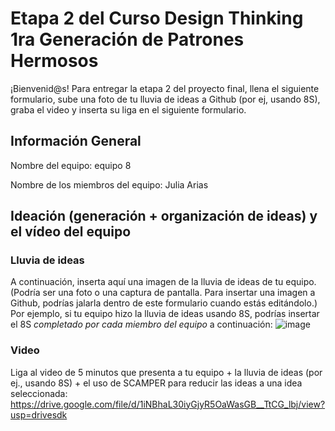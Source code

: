 # Etapa 2 del Curso Design Thinking 1ra Generación de Patrones Hermosos

¡Bienvenid@s!
Para entregar la etapa 2 del proyecto final, llena el siguiente formulario, sube una foto de tu lluvia de ideas a Github (por ej, usando 8S), graba el video y inserta su liga en el siguiente formulario.

## Información General

Nombre del equipo: equipo 8

Nombre de los miembros del equipo: Julia Arias

## Ideación (generación + organización de ideas) y el vídeo del equipo

### Lluvia de ideas

A continuación, inserta aquí una imagen de la lluvia de ideas de tu equipo.
(Podría ser una foto o una captura de pantalla. Para insertar una imagen a Github, podrías jalarla dentro de este formulario cuando estás editándolo.)
Por ejemplo, si tu equipo hizo la lluvia de ideas usando 8S, podrías insertar el 8S _completado por cada miembro del equipo_ a continuación: ![image](https://user-images.githubusercontent.com/126533593/229303876-237e0488-c887-4f60-a9e7-05f2f7ef13ea.png)


### Video

Liga al video de 5 minutos que presenta a tu equipo + la lluvia de ideas (por ej., usando 8S) + el uso de SCAMPER para reducir las ideas a una idea seleccionada:
https://drive.google.com/file/d/1iNBhaL30iyGjyR5OaWasGB__TtCG_lbj/view?usp=drivesdk
